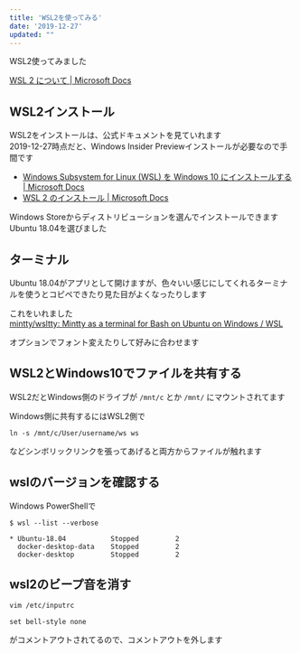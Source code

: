 ```yaml
---
title: 'WSL2を使ってみる'
date: '2019-12-27'
updated: ""
---
```


WSL2使ってみました  

[WSL 2 について \| Microsoft Docs](https://docs.microsoft.com/ja-jp/windows/wsl/wsl2-about)

## WSL2インストール

WSL2をインストールは、公式ドキュメントを見ていれます  
2019-12-27時点だと、Windows Insider Previewインストールが必要なので手間です  

- [Windows Subsystem for Linux \(WSL\) を Windows 10 にインストールする \| Microsoft Docs](https://docs.microsoft.com/ja-jp/windows/wsl/install-win10)
- [WSL 2 のインストール \| Microsoft Docs](https://docs.microsoft.com/ja-jp/windows/wsl/wsl2-install)

Windows Storeからディストリビューションを選んでインストールできます  
Ubuntu 18.04を選びました  

## ターミナル

Ubuntu 18.04がアプリとして開けますが、色々いい感じにしてくれるターミナルを使うとコピペできたり見た目がよくなったりします  

これをいれました  
[mintty/wsltty: Mintty as a terminal for Bash on Ubuntu on Windows / WSL](https://github.com/mintty/wsltty)

オプションでフォント変えたりして好みに合わせます

## WSL2とWindows10でファイルを共有する

WSL2だとWindows側のドライブが `/mnt/c` とか `/mnt/` にマウントされてます  

Windows側に共有するにはWSL2側で

```
ln -s /mnt/c/User/username/ws ws
```

などシンボリックリンクを張ってあげると両方からファイルが触れます

## wslのバージョンを確認する

Windows PowerShellで

```
$ wsl --list --verbose

* Ubuntu-18.04           Stopped         2
  docker-desktop-data    Stopped         2
  docker-desktop         Stopped         2
```

## wsl2のビープ音を消す

```bash
vim /etc/inputrc
```

```text
set bell-style none
```

がコメントアウトされてるので、コメントアウトを外します
